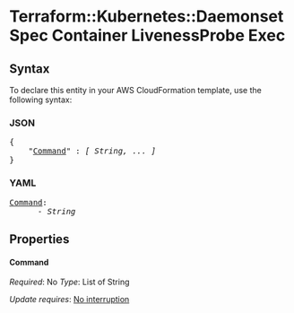 # Terraform::Kubernetes::Daemonset Spec Container LivenessProbe Exec

## Syntax

To declare this entity in your AWS CloudFormation template, use the following syntax:

### JSON

<pre>
{
    "<a href="#command" title="Command">Command</a>" : <i>[ String, ... ]</i>
}
</pre>

### YAML

<pre>
<a href="#command" title="Command">Command</a>: <i>
      - String</i>
</pre>

## Properties

#### Command

_Required_: No
_Type_: List of String

_Update requires_: [No interruption](https://docs.aws.amazon.com/AWSCloudFormation/latest/UserGuide/using-cfn-updating-stacks-update-behaviors.html#update-no-interrupt)

